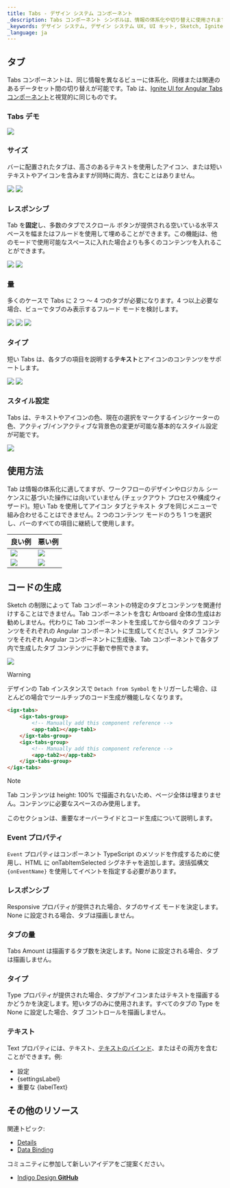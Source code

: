 ```yaml
---
title: Tabs - デザイン システム コンポーネント
_description: Tabs コンポーネント シンボルは、情報の体系化や切り替えに使用されます。
_keywords: デザイン システム, デザイン システム UX, UI キット, Sketch, Ignite UI for Angular, Sketch to Angular, Angular, Angular デザイン システム, Sketch からコードをエクスポート, Angular 用のデザイン キット, Sketch HTML, Sketch to HTML, Sketch UI キット
_language: ja
---
```


## タブ

Tabs コンポーネントは、同じ情報を異なるビューに体系化、同様または関連のあるデータセット間の切り替えが可能です。Tab は、[Ignite UI for Angular Tabs コンポーネント](https://jp.infragistics.com/products/ignite-ui-angular/angular/components/tabs.html)と視覚的に同じものです。

### Tabs デモ

<img src="../images/tabs_demo.png" srcset="../images/tabs_demo@2x.png 2x" />

### サイズ

バーに配置されたタブは、高さのあるテキストを使用したアイコン、または短いテキストやアイコンを含みますが同時に両方、含むことはありません。

<img src="../images/tabs_short.png" srcset="../images/tabs_short@2x.png 2x" />
<img src="../images/tabs_tall.png" srcset="../images/tabs_tall@2x.png 2x" />

### レスポンシブ

Tab を**固定**し、多数のタブでスクロール ボタンが提供される空いている水平スペースを幅またはフルードを使用して埋めることができます。この機能jは、他のモードで使用可能なスペースに入れた場合よりも多くのコンテンツを入れることができます。

<img src="../images/tabs_fixed.png" srcset="../images/tabs_fixed@2x.png 2x" />
<img src="../images/tabs_fluid.png" srcset="../images/tabs_fluid@2x.png 2x" />

### 量

多くのケースで Tabs に 2 つ ～ 4 つのタブが必要になります。4 つ以上必要な場合、ビューでタブのみ表示するフルード モードを検討します。

<img src="../images/tabs_2.png" srcset="../images/tabs_2@2x.png 2x" />
<img src="../images/tabs_3.png" srcset="../images/tabs_3@2x.png 2x" />
<img src="../images/tabs_4.png" srcset="../images/tabs_4@2x.png 2x" />

### タイプ

短い Tabs は、各タブの項目を説明する**テキスト**とアイコンのコンテンツをサポートします。

<img src="../images/tabs_text.png" srcset="../images/tabs_text@2x.png 2x" />
<img src="../images/tabs_icons.png" srcset="../images/tabs_icons@2x.png 2x" />

### スタイル設定

Tabs は、テキストやアイコンの色、現在の選択をマークするインジケーターの色、アクティブ/インアクティブな背景色の変更が可能な基本的なスタイル設定が可能です。

<img src="../images/tabs_styling.png" srcset="../images/tabs_styling@2x.png 2x" />

## 使用方法

Tab は情報の体系化に適してますが、ワークフローのデザインやロジカル シーケンスに基づいた操作には向いていません (チェックアウト プロセスや構成ウィザード)。短い Tab を使用してアイコン タブとテキスト タブを同じメニューで組み合わせることはできません。2 つのコンテンツ モードのうち 1 つを選択し、バーのすべての項目に継続して使用します。

| 良い例                                                                         |悪い例                                                                          |
| -------------------------------------------------------------------------- | ------------------------------------------------------------------------------ |
| <img src="../images/tabs_do1.png" srcset="../images/tabs_do1@2x.png 2x" />|<img src="../images/tabs_dont1.png" srcset="../images/tabs_dont1@2x.png 2x" /> |
| <img src="../images/tabs_do2.png" srcset="../images/tabs_do2@2x.png 2x" />|<img src="../images/tabs_dont2.png" srcset="../images/tabs_dont2@2x.png 2x" /> |

## コードの生成

Sketch の制限によって Tab コンポーネントの特定のタブとコンテンツを関連付けすることはできません。Tab コンポーネントを含む Artboard 全体の生成はお勧めしません。代わりに Tab コンポーネントを生成してから個々のタブ コンテンツをそれぞれの Angular コンポーネントに生成してください。タブ コンテンツをそれぞれ Angular コンポーネントに生成後、Tab コンポーネントで各タブ内で生成したタブ コンテンツに手動で参照できます。

<img src="../images/tabs_limitation.png" />

> [!WARNING]
> デザインの Tab インスタンスで `Detach from Symbol` をトリガーした場合、ほとんどの場合でツールチップのコード生成が機能しなくなります。

```html
<igx-tabs>
    <igx-tabs-group>
        <!-- Manually add this component reference -->
        <app-tab1></app-tab1>
    </igx-tabs-group>
    <igx-tabs-group>
        <!-- Manually add this component reference -->
        <app-tab2></app-tab2>
    </igx-tabs-group>
</igx-tabs>
```

> [!Note]
> Tab コンテンツは height: 100% で描画されないため、ページ全体は埋まりません。コンテンツに必要なスペースのみ使用します。

このセクションは、重要なオーバーライドとコード生成について説明します。

### Event プロパティ

`Event` プロパティはコンポーネント TypeScript のメソッドを作成するために使用し、HTML に onTabItemSelected シグネチャを追加します。波括弧構文 `{onEventName}` を使用してイベントを指定する必要があります。

### レスポンシブ

Responsive プロパティが提供された場合、タブのサイズ モードを決定します。None に設定される場合、タブは描画しません。

### タブの量

Tabs Amount は描画するタブ数を決定します。None に設定される場合、タブは描画しません。

### タイプ

Type プロパティが提供された場合、タブがアイコンまたはテキストを描画するかどうかを決定します。短いタブのみに使用されます。すべてのタブの Type を None に設定した場合、タブ コントロールを描画しません。

### テキスト

Text プロパティには、テキスト、[テキストのバインド](../codegen/data-binding.md)、またはその両方を含むことができます。例:

- 設定
- {settingsLabel}
- 重要な {labelText}

## その他のリソース

関連トピック:

- [Details](../patterns/details.md)
- [Data Binding](../codegen/data-binding.md)
  <div class="divider--half"></div>

コミュニティに参加して新しいアイデアをご提案ください。

- [Indigo Design **GitHub**](https://github.com/IgniteUI/design-system-docfx)
